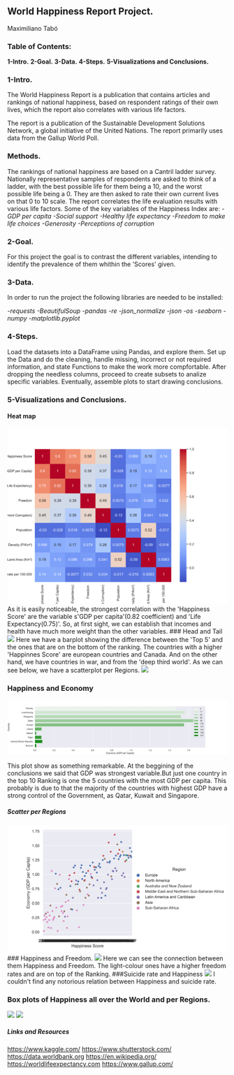 
## World Happiness Report Project.
Maximiliano Tabó


### Table of Contents:
**1-Intro.**
**2-Goal.**
**3-Data.**
**4-Steps.**
**5-Visualizations and Conclusions.**



### 1-Intro.
The World Happiness Report is a publication that contains articles and rankings of national happiness, based on respondent ratings of their own lives, which the report also correlates with various life factors.

The report is a publication of the Sustainable Development Solutions Network, a global initiative of the United Nations. The report primarily uses data from the Gallup World Poll.

### Methods.
The rankings of national happiness are based on a Cantril ladder survey. Nationally representative samples of respondents are asked to think of a ladder, with the best possible life for them being a 10, and the worst possible life being a 0. They are then asked to rate their own current lives on that 0 to 10 scale. The report correlates the life evaluation results with various life factors.
Some of the key variables of the Happiness Index are:
*-GDP per capita*
*-Social support*
*-Healthy life expectancy*
*-Freedom to make life choices*
*-Generosity*
*-Perceptions of corruption*


### 2-Goal.
For this project the goal is to contrast the different variables, intending to identify the prevalence of them whithin the 'Scores' given.




### 3-Data.
In order to run the project the following libraries are needed to be installed:

*-requests*
*-BeautifulSoup*
*-pandas* 
*-re*
*-json_normalize*
*-json*
*-os*
*-seaborn* 
*-numpy*
*-matplotlib.pyplot*

### 4-Steps.

Load the datasets into a DataFrame using Pandas, and explore them.
Set up the Data and do the cleaning, handle missing, incorrect or  not required information, and state Functions to make the work more compfortable.
After dropping the needless columns, proceed to create subsets to analize specific variables.
Eventually, assemble plots to start drawing conclusions.


### 5-Visualizations and Conclusions.
#### Heat map
<img src='Images\HEATMAP.png'>
As it is easily noticeable, the strongest correlation with the 'Happiness Score' are the variable s'GDP per capita'(0.82 coefficient) and 'Life Expectancy(0.75)'. So, at first sight, we can establish that incomes and health have much more weight than the other variables.
###  Head and Tail
<img src='Images\HAPPINESS.png'>
Here we have a barplot showing the difference between the 'Top 5' and the ones that are on the bottom of the ranking. The countries with a higher 'Happinnes Score' are european countries and Canada. And on the other hand, we have countries in war, and from the 'deep third world'.
As we can see below, we have a scatterplot per Regions.
<img src='Images\HAPPY_SCATTER.png'>

### Happiness and Economy
<img src='Images\ECONOMY.png'>

This plot show as something remarkable. At the beggining of the conclusions we said that GDP was strongest variable.But just one country in the top 10 Ranking is one the 5 countries with the most GDP per capita. This probably is due to that the majority of the countries with highest GDP have a strong control of the Government, as Qatar, Kuwait and Singapore.
##### Scatter per Regions
<img src='Images\GDP_SCATTER.png'>
### Happiness and Freedom.
<img src='Images\FREEDOM.png'>
Here we can see the connection between them Happiness and Freedom. The light-colour ones have a higher freedom rates and are on top of the Ranking.
###Suicide rate and Happiness
<img src='Images\SUICIDE.png'>
I couldn't find any notorious relation between Happiness and suicide rate.


### Box plots of Happiness all over the World and per Regions.



<img src='Images\HAPPY_boxplot.png'>







<img src='Images\REGIONS_SCATTER.png'>










##### Links and Resources
https://www.kaggle.com/
https://www.shutterstock.com/
https://data.worldbank.org
https://en.wikipedia.org/
https://worldlifeexpectancy.com
https://www.gallup.com/